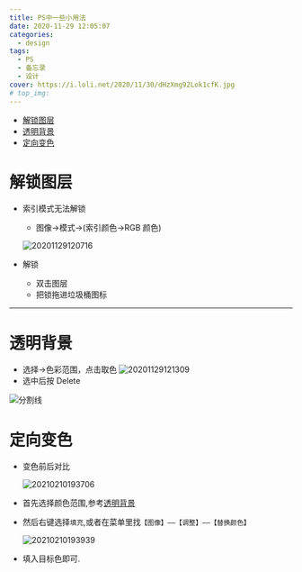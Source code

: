 ```yaml
---
title: PS中一些小用法
date: 2020-11-29 12:05:07
categories:
  - design
tags:
  - PS
  - 备忘录
  - 设计
cover: https://i.loli.net/2020/11/30/dHzXmg92Lok1cfK.jpg
# top_img:
---
```


<!--
 * @Author: Weidows
 * @Date: 2020-11-29 12:05:07
 * @LastEditors: Weidows
 * @LastEditTime: 2021-02-13 16:52:29
 * @FilePath: \Weidowsd:\Game\Github\Blog-private\source\_posts\design\PS.md
 * @Description:
-->

- [解锁图层](#解锁图层)
- [透明背景](#透明背景)
- [定向变色](#定向变色)

# 解锁图层

- 索引模式无法解锁

  - 图像->模式->(索引颜色->RGB 颜色)

  ![20201129120716](https://i.loli.net/2020/11/30/nAuKRTkt5J1zZOo.jpg)

- 解锁
  - 双击图层
  - 把锁拖进垃圾桶图标

---

# 透明背景

- 选择->色彩范围，点击取色
  ![20201129121309](https://i.loli.net/2020/11/30/QxWfLSMuHa9GD1e.jpg)
- 选中后按 Delete

![分割线](https://cdn.jsdelivr.net/gh/Weidows/Images@master/img/divider.png)

# 定向变色

- 变色前后对比

  <img src="https://i.loli.net/2021/02/10/tjFf2dSG4yKBnOV.png" alt="20210210193706" />

- 首先选择颜色范围,参考[透明背景](#透明背景)

- 然后右键选择`填充`,或者在菜单里找`【图像】——【调整】——【替换颜色】`

  <img src="https://i.loli.net/2021/02/10/dxuwaHpbknNlFAi.png" alt="20210210193939" />

- 填入目标色即可.
